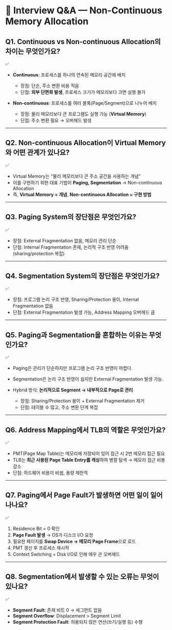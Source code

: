 # 📑 Interview Q\&A — Non-Continuous Memory Allocation

## Q1. Continuous vs Non-continuous Allocation의 차이는 무엇인가요?

✅

-   **Continuous**: 프로세스를 하나의 연속된 메모리 공간에 배치

    -   장점: 단순, 주소 변환 비용 적음
    -   단점: **외부 단편화 발생**, 프로세스 크기가 메모리보다 크면 실행 불가

-   **Non-continuous**: 프로세스를 여러 블록(Page/Segment)으로 나누어 배치

    -   장점: 물리 메모리보다 큰 프로그램도 실행 가능 (**Virtual Memory**)
    -   단점: 주소 변환 필요 → 오버헤드 발생

---

## Q2. Non-continuous Allocation이 Virtual Memory와 어떤 관계가 있나요?

✅

-   Virtual Memory는 “물리 메모리보다 큰 주소 공간을 사용하는 개념”
-   이를 구현하기 위한 대표 기법이 **Paging, Segmentation** → Non-continuous Allocation
-   즉, **Virtual Memory = 개념**, **Non-continuous Allocation = 구현 방법**

---

## Q3. Paging System의 장단점은 무엇인가요?

✅

-   장점: External Fragmentation 없음, 메모리 관리 단순
-   단점: Internal Fragmentation 존재, 논리적 구조 반영 어려움 (sharing/protection 복잡)

---

## Q4. Segmentation System의 장단점은 무엇인가요?

✅

-   장점: 프로그램 논리 구조 반영, Sharing/Protection 용이, Internal Fragmentation 없음
-   단점: External Fragmentation 발생 가능, Address Mapping 오버헤드 큼

---

## Q5. Paging과 Segmentation을 혼합하는 이유는 무엇인가요?

✅

-   Paging은 관리가 단순하지만 프로그램 논리 구조 반영이 어렵다.
-   Segmentation은 논리 구조 반영이 쉽지만 External Fragmentation 발생 가능.
-   Hybrid 방식: **논리적으로 Segment → 내부적으로 Page로 관리**

    -   장점: Sharing/Protection 용이 + External Fragmentation 제거
    -   단점: 테이블 수 많고, 주소 변환 단계 복잡

---

## Q6. Address Mapping에서 TLB의 역할은 무엇인가요?

✅

-   PMT(Page Map Table)는 메모리에 저장되어 있어 접근 시 2번 메모리 접근 필요
-   TLB는 **최근 사용된 Page Table Entry를 캐싱**하여 병렬 탐색 → 메모리 접근 비용 감소
-   단점: 하드웨어 비용이 비쌈, 용량 제한적

---

## Q7. Paging에서 Page Fault가 발생하면 어떤 일이 일어나나요?

✅

1. Residence Bit = 0 확인
2. **Page Fault 발생** → OS가 디스크 I/O 요청
3. 필요한 페이지를 **Swap Device → 메모리 Page Frame**으로 로드
4. PMT 갱신 후 프로세스 재시작
5. Context Switching + Disk I/O로 인해 매우 큰 오버헤드

---

## Q8. Segmentation에서 발생할 수 있는 오류는 무엇이 있나요?

✅

-   **Segment Fault**: 존재 비트 0 → 세그먼트 없음
-   **Segment Overflow**: Displacement > Segment Limit
-   **Segment Protection Fault**: 허용되지 않은 연산(쓰기/실행 등) 수행
